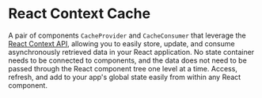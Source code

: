 # React Context Cache

A pair of components `CacheProvider` and `CacheConsumer` that leverage the [React Context API](https://reactjs.org/docs/context.html), allowing you to easily store, update, and consume asynchronously retrieved data in your React application. No state container needs to be connected to components, and the data does not need to be passed through the React component tree one level at a time. Access, refresh, and add to your app's global state easily from within any React component.
